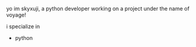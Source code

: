 yo im skyxuji, a python developer working on a project under the name of voyage!


i specialize in 
- python

